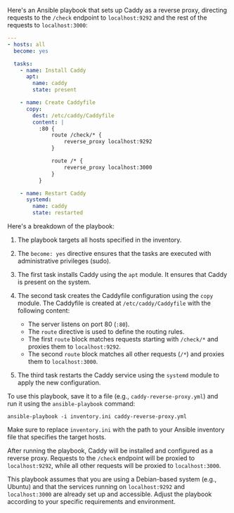 Here's an Ansible playbook that sets up Caddy as a reverse proxy, directing requests to the `/check` endpoint to `localhost:9292` and the rest of the requests to `localhost:3000`:

```yaml
---
- hosts: all
  become: yes

  tasks:
    - name: Install Caddy
      apt:
        name: caddy
        state: present

    - name: Create Caddyfile
      copy:
        dest: /etc/caddy/Caddyfile
        content: |
          :80 {
              route /check/* {
                  reverse_proxy localhost:9292
              }

              route /* {
                  reverse_proxy localhost:3000
              }
          }

    - name: Restart Caddy
      systemd:
        name: caddy
        state: restarted
```

Here's a breakdown of the playbook:

1. The playbook targets all hosts specified in the inventory.

2. The `become: yes` directive ensures that the tasks are executed with administrative privileges (sudo).

3. The first task installs Caddy using the `apt` module. It ensures that Caddy is present on the system.

4. The second task creates the Caddyfile configuration using the `copy` module. The Caddyfile is created at `/etc/caddy/Caddyfile` with the following content:
   - The server listens on port 80 (`:80`).
   - The `route` directive is used to define the routing rules.
   - The first `route` block matches requests starting with `/check/*` and proxies them to `localhost:9292`.
   - The second `route` block matches all other requests (`/*`) and proxies them to `localhost:3000`.

5. The third task restarts the Caddy service using the `systemd` module to apply the new configuration.

To use this playbook, save it to a file (e.g., `caddy-reverse-proxy.yml`) and run it using the `ansible-playbook` command:

```
ansible-playbook -i inventory.ini caddy-reverse-proxy.yml
```

Make sure to replace `inventory.ini` with the path to your Ansible inventory file that specifies the target hosts.

After running the playbook, Caddy will be installed and configured as a reverse proxy. Requests to the `/check` endpoint will be proxied to `localhost:9292`, while all other requests will be proxied to `localhost:3000`.

This playbook assumes that you are using a Debian-based system (e.g., Ubuntu) and that the services running on `localhost:9292` and `localhost:3000` are already set up and accessible. Adjust the playbook according to your specific requirements and environment.
